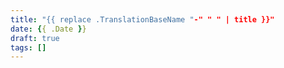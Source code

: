 ```yaml
---
title: "{{ replace .TranslationBaseName "-" " " | title }}"
date: {{ .Date }}
draft: true
tags: [] 
---
```

